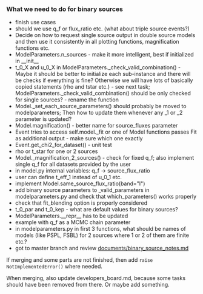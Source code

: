 ### What we need to do for binary sources

* finish use cases
* should we use q\_f or flux\_ratio etc. (what about triple source events?)
* Decide on how to request single source output in double source models and then use it consistently in all plotting functions, magnification functions etc.
* ModelParameters.n\_sources - make it more intelligent, best if initialized in \_\_init\_\_
* t\_0\_X and u\_0\_X in ModelParameters.\_check\_valid\_combination() - Maybe it should be better to initialize each sub-instance and there will be checks if everything is fine? Otherwise we will have lots of basically copied statements (rho and tstar etc.) - see next task; ModelParameters.\_check\_valid\_combination() should be only checked for single sources? - rename the function
* Model.\_set\_each\_source\_parameters() should probably be moved to modelparameters; Then how to update them whenever any \_1 or \_2 parameter is updated?
* Model.magnification() - better name for source\_fluxes parameter
* Event tries to access self.model.\_fit or one of Model functions passes Fit as additional output - make sure which one exactly
* Event.get\_chi2\_for\_dataset() - unit test
* rho or t\_star for one or 2 sources
* Model.\_magnification\_2\_sources() - check for fixed q\_f; also implement single q\_f for all datasets provided by the user
* in model.py internal variables: q\_f -> source\_flux\_ratio
* user can define t\_eff\_1 instead of u\_0\_1 etc.
* implement Model.same\_source\_flux\_ratio(band="I")
* add binary source parameters to \_valid\_parameters in modelparameters.py and check that which\_parameters() works properly
* check that fit\_blending option is properly considered
* t\_0\_par and t\_0\_kep - what are default values for binary sources?
* ModelParameters.\_\_repr\_\_ has to be updated
* example with q\_f as a MCMC chain parameter
* in modelparameters.py in first 3 functions, what should be names of models (like PSPL, FSBL) for 2 sources where 1 or 2 of them are finite etc.?
* got to master branch and review [documents/binary_source_notes.md](https://github.com/rpoleski/MulensModel/blob/master/documents/binary_source_notes.md)

If merging and some parts are not finished, then add ```raise NotImplementedError()``` where needed.

When merging, also update developers_board.md, because some tasks should have been removed from there. Or maybe add something.

